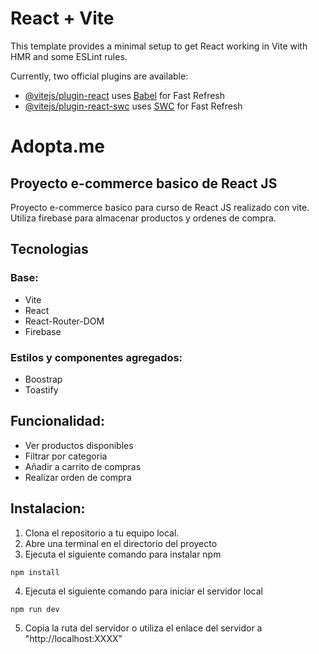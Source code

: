 # React + Vite

This template provides a minimal setup to get React working in Vite with HMR and some ESLint rules.

Currently, two official plugins are available:

- [@vitejs/plugin-react](https://github.com/vitejs/vite-plugin-react/blob/main/packages/plugin-react/README.md) uses [Babel](https://babeljs.io/) for Fast Refresh
- [@vitejs/plugin-react-swc](https://github.com/vitejs/vite-plugin-react-swc) uses [SWC](https://swc.rs/) for Fast Refresh


# Adopta.me

## Proyecto e-commerce basico de React JS


Proyecto e-commerce basico para curso de React JS realizado con vite. Utiliza firebase para almacenar productos y ordenes de compra.

## Tecnologias
### Base:
* Vite
* React
* React-Router-DOM
* Firebase

### Estilos y componentes agregados:

* Boostrap
* Toastify

## Funcionalidad:
* Ver productos disponibles
* Filtrar por categoria
* Añadir a carrito de compras
* Realizar orden de compra

## Instalacion:
1. Clona el repositorio a tu equipo local.
2. Abre una terminal en el directorio del proyecto
3. Ejecuta el siguiente comando para instalar npm

```
npm install
```

4. Ejecuta el siguiente comando para iniciar el servidor local
```
npm run dev
```
5. Copia la ruta del servidor o utiliza el enlace del servidor a "http://localhost:XXXX"

